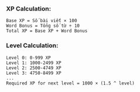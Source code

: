 ### **XP Calculation:**

```
Base XP = Số bài viết × 100
Word Bonus = Tổng số từ ÷ 10
Total XP = Base XP + Word Bonus
```

### **Level Calculation:**

```
Level 0: 0-999 XP
Level 1: 1000-2499 XP  
Level 2: 2500-4749 XP
Level 3: 4750-8499 XP
...
Required XP for next level = 1000 × (1.5 ^ level)
```
